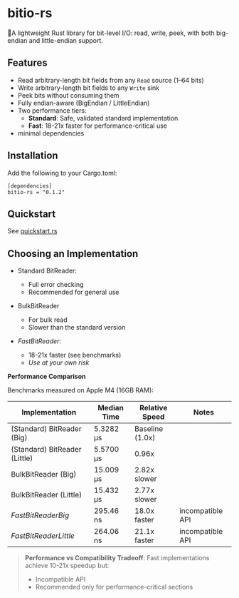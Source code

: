 # bitio-rs

🚀A lightweight Rust library for bit-level I/O: read, write, peek, with both big-endian and little-endian support.

## Features

- Read arbitrary-length bit fields from any `Read` source (1–64 bits)
- Write arbitrary-length bit fields to any `Write` sink
- Peek bits without consuming them
- Fully endian-aware (BigEndian / LittleEndian)
- Two performance tiers:
  - **Standard**: Safe, validated standard implementation
  - **Fast**: 18-21x faster for performance-critical use
- minimal dependencies

## Installation

Add the following to your Cargo.toml:

```
[dependencies]
bitio-rs = "0.1.2"
```

## Quickstart

See [quickstart.rs](examples/quickstart.rs)

## Choosing an Implementation

- Standard BitReader:
  - Full error checking
  - Recommended for general use

- BulkBitReader
  - For bulk read
  - Slower than the standard version

- *FastBitReader*:
  - 18-21x faster (see benchmarks)
  - *Use at your own risk*

**Performance Comparison**

Benchmarks measured on Apple M4 (16GB RAM):

| Implementation                | Median Time | Relative Speed  | Notes            |
|-------------------------------|-------------|-----------------|------------------|
| (Standard) BitReader (Big)    | 5.3282 μs   | Baseline (1.0x) |                  |
| (Standard) BitReader (Little) | 5.5700 μs   | 0.96x           |                  |
| BulkBitReader (Big)           | 15.009 μs   | 2.82x slower    |                  |
| BulkBitReader (Little)        | 15.432 μs   | 2.77x slower    |                  |
| *FastBitReaderBig*            | 295.46 ns   | 18.0x faster    | incompatible API |
| *FastBitReaderLittle*         | 264.06 ns   | 21.1x faster    | incompatible API |

> **Performance vs Compatibility Tradeoff**: Fast implementations achieve 10-21x speedup but:
> - Incompatible API
> - Recommended only for performance-critical sections